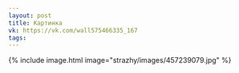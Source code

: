 ```yaml
---
layout: post
title: Картинка
vk: https://vk.com/wall575466335_167
tags:
---
```

{% include image.html image="strazhy/images/457239079.jpg" %}
